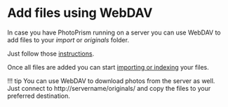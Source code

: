 # Add files using WebDAV #
In case you have PhotoPrism running on a server you can use WebDAV to add files to your *import* or *originals* folder.


Just follow those [instructions](../sync/webdav.md).

Once all files are added you can start [importing or indexing](import-vs-index.md) your files.

<!--### Add photos via WebDAV on macOS ###
1. On your computer, open the Finder.
2. In the Finder menu click "Go" and then "Connect to Server". 

      ![Screenshot](img/webdav-1.png)

3. Enter 

    * http://servername/originals/

    or 

    * http://servername/import/

      ![Screenshot](img/webdav-2.png)

4. Click "Connect".

5. Enter your username and password. The username is photoprism. You can change your password in the [account settings](../settings/account.md).

6. Now you can move photos to the `import` or `originals` folder.

 -->

!!! tip 
    You can use WebDAV to download photos from the server as well. 
    Just connect to http://servername/originals/ and copy the files to your preferred destination.

<!--### Add photos via WebDAV on Windows ###
1. Open the windows explorer (e.g. by clicking [Windows] and [E]).
2. Right click on "This Computer".
3. Select "Add Network".
4. Click "Next".
5. Enter 
   
       * http://servername/originals/
   
       or 
   
       * http://servername/import/
       
6. Enter your username and password. The username is photoprism. You can change your password in the [account settings](../settings/account.md).
7. Now the network appears in your explorer and you can start adding files.


### Add photos via WebDAV from mobile device ###
You can use WebDAV to add photos from your mobile phone or tablet as well.

1. Install an app that supports WebDAV.
2. Connect to
      
       * http://servername/originals/
   
       or 
   
       * http://servername/import/
       
3. Move or copy your files.
-->
